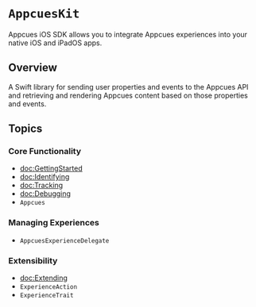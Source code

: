 # ``AppcuesKit``

Appcues iOS SDK allows you to integrate Appcues experiences into your native iOS and iPadOS apps.

## Overview

A Swift library for sending user properties and events to the Appcues API and retrieving and rendering Appcues content based on those properties and events.

## Topics

### Core Functionality

- <doc:GettingStarted>
- <doc:Identifying>
- <doc:Tracking>
- <doc:Debugging>
- ``Appcues``

### Managing Experiences

- ``AppcuesExperienceDelegate``

### Extensibility

- <doc:Extending>
- ``ExperienceAction``
- ``ExperienceTrait``
